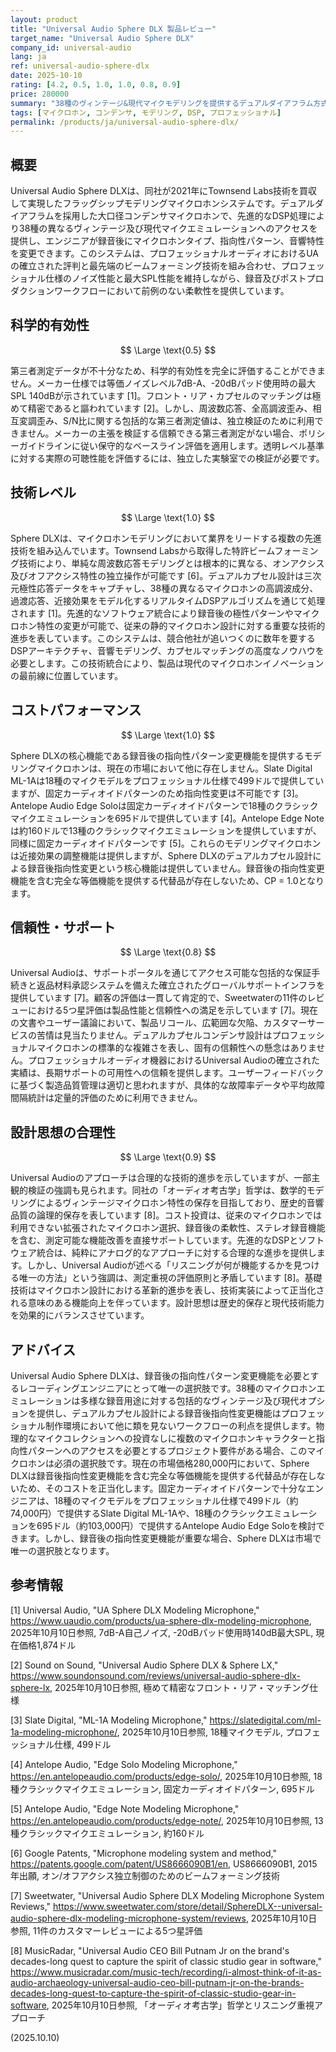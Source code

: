 ```yaml
---
layout: product
title: "Universal Audio Sphere DLX 製品レビュー"
target_name: "Universal Audio Sphere DLX"
company_id: universal-audio
lang: ja
ref: universal-audio-sphere-dlx
date: 2025-10-10
rating: [4.2, 0.5, 1.0, 1.0, 0.8, 0.9]
price: 280000
summary: "38種のヴィンテージ&現代マイクモデリングを提供するデュアルダイアフラム方式のモデリングマイクロホン。録音後の変更機能と先進的なDSP技術をプロフェッショナル仕様のハードウェア性能と組み合わせています。"
tags: [マイクロホン, コンデンサ, モデリング, DSP, プロフェッショナル]
permalink: /products/ja/universal-audio-sphere-dlx/
---
```


## 概要

Universal Audio Sphere DLXは、同社が2021年にTownsend Labs技術を買収して実現したフラッグシップモデリングマイクロホンシステムです。デュアルダイアフラムを採用した大口径コンデンサマイクロホンで、先進的なDSP処理により38種の異なるヴィンテージ及び現代マイクエミュレーションへのアクセスを提供し、エンジニアが録音後にマイクロホンタイプ、指向性パターン、音響特性を変更できます。このシステムは、プロフェッショナルオーディオにおけるUAの確立された評判と最先端のビームフォーミング技術を組み合わせ、プロフェッショナル仕様のノイズ性能と最大SPL性能を維持しながら、録音及びポストプロダクションワークフローにおいて前例のない柔軟性を提供しています。

## 科学的有効性

$$ \Large \text{0.5} $$

第三者測定データが不十分なため、科学的有効性を完全に評価することができません。メーカー仕様では等価ノイズレベル7dB-A、-20dBパッド使用時の最大SPL 140dBが示されています [1]。フロント・リア・カプセルのマッチングは極めて精密であると謳われています [2]。しかし、周波数応答、全高調波歪み、相互変調歪み、S/N比に関する包括的な第三者測定値は、独立検証のために利用できません。メーカーの主張を検証する信頼できる第三者測定がない場合、ポリシーガイドラインに従い保守的なベースライン評価を適用します。透明レベル基準に対する実際の可聴性能を評価するには、独立した実験室での検証が必要です。

## 技術レベル

$$ \Large \text{1.0} $$

Sphere DLXは、マイクロホンモデリングにおいて業界をリードする複数の先進技術を組み込んでいます。Townsend Labsから取得した特許ビームフォーミング技術により、単純な周波数応答モデリングとは根本的に異なる、オンアクシス及びオフアクシス特性の独立操作が可能です [6]。デュアルカプセル設計は三次元極性応答データをキャプチャし、38種の異なるマイクロホンの高調波成分、過渡応答、近接効果をモデル化するリアルタイムDSPアルゴリズムを通じて処理されます [1]。先進的なソフトウェア統合により録音後の極性パターンやマイクロホン特性の変更が可能で、従来の静的マイクロホン設計に対する重要な技術的進歩を表しています。このシステムは、競合他社が追いつくのに数年を要するDSPアーキテクチャ、音響モデリング、カプセルマッチングの高度なノウハウを必要とします。この技術統合により、製品は現代のマイクロホンイノベーションの最前線に位置しています。

## コストパフォーマンス

$$ \Large \text{1.0} $$

Sphere DLXの核心機能である録音後の指向性パターン変更機能を提供するモデリングマイクロホンは、現在の市場において他に存在しません。Slate Digital ML-1Aは18種のマイクモデルをプロフェッショナル仕様で499ドルで提供していますが、固定カーディオイドパターンのため指向性変更は不可能です [3]。Antelope Audio Edge Soloは固定カーディオイドパターンで18種のクラシックマイクエミュレーションを695ドルで提供しています [4]。Antelope Edge Noteは約160ドルで13種のクラシックマイクエミュレーションを提供していますが、同様に固定カーディオイドパターンです [5]。これらのモデリングマイクロホンは近接効果の調整機能は提供しますが、Sphere DLXのデュアルカプセル設計による録音後指向性変更という核心機能は提供していません。録音後の指向性変更機能を含む完全な等価機能を提供する代替品が存在しないため、CP = 1.0となります。

## 信頼性・サポート

$$ \Large \text{0.8} $$

Universal Audioは、サポートポータルを通じてアクセス可能な包括的な保証手続きと返品材料承認システムを備えた確立されたグローバルサポートインフラを提供しています [7]。顧客の評価は一貫して肯定的で、Sweetwaterの11件のレビューにおける5つ星評価は製品性能と信頼性への満足を示しています [7]。現在の文書やユーザー議論において、製品リコール、広範囲な欠陥、カスタマーサービスの苦情は見当たりません。デュアルカプセルコンデンサ設計はプロフェッショナルマイクロホンの標準的な複雑さを表し、固有の信頼性への懸念はありません。プロフェッショナルオーディオ機器におけるUniversal Audioの確立された実績は、長期サポートの可用性への信頼を提供します。ユーザーフィードバックに基づく製造品質管理は適切と思われますが、具体的な故障率データや平均故障間隔統計は定量的評価のために利用できません。

## 設計思想の合理性

$$ \Large \text{0.9} $$

Universal Audioのアプローチは合理的な技術的進歩を示していますが、一部主観的検証の強調も見られます。同社の「オーディオ考古学」哲学は、数学的モデリングによるヴィンテージマイクロホン特性の保存を目指しており、歴史的音響品質の論理的保存を表しています [8]。コスト投資は、従来のマイクロホンでは利用できない拡張されたマイクロホン選択、録音後の柔軟性、ステレオ録音機能を含む、測定可能な機能改善を直接サポートしています。先進的なDSPとソフトウェア統合は、純粋にアナログ的なアプローチに対する合理的な進歩を提供します。しかし、Universal Audioが述べる「リスニングが何が機能するかを見つける唯一の方法」という強調は、測定重視の評価原則と矛盾しています [8]。基礎技術はマイクロホン設計における革新的進歩を表し、技術実装によって正当化される意味のある機能向上を伴っています。設計思想は歴史的保存と現代技術能力を効果的にバランスさせています。

## アドバイス

Universal Audio Sphere DLXは、録音後の指向性パターン変更機能を必要とするレコーディングエンジニアにとって唯一の選択肢です。38種のマイクロホンエミュレーションは多様な録音用途に対する包括的なヴィンテージ及び現代オプションを提供し、デュアルカプセル設計による録音後指向性変更機能はプロフェッショナル制作環境において他に類を見ないワークフローの利点を提供します。物理的なマイクコレクションへの投資なしに複数のマイクロホンキャラクターと指向性パターンへのアクセスを必要とするプロジェクト要件がある場合、このマイクロホンは必須の選択肢です。現在の市場価格280,000円において、Sphere DLXは録音後指向性変更機能を含む完全な等価機能を提供する代替品が存在しないため、そのコストを正当化します。固定カーディオイドパターンで十分なエンジニアは、18種のマイクモデルをプロフェッショナル仕様で499ドル（約74,000円）で提供するSlate Digital ML-1Aや、18種のクラシックエミュレーションを695ドル（約103,000円）で提供するAntelope Audio Edge Soloを検討できます。しかし、録音後の指向性変更機能が重要な場合、Sphere DLXは市場で唯一の選択肢となります。

## 参考情報

[1] Universal Audio, "UA Sphere DLX Modeling Microphone," https://www.uaudio.com/products/ua-sphere-dlx-modeling-microphone, 2025年10月10日参照, 7dB-A自己ノイズ, -20dBパッド使用時140dB最大SPL, 現在価格1,874ドル

[2] Sound on Sound, "Universal Audio Sphere DLX & Sphere LX," https://www.soundonsound.com/reviews/universal-audio-sphere-dlx-sphere-lx, 2025年10月10日参照, 極めて精密なフロント・リア・マッチング仕様

[3] Slate Digital, "ML-1A Modeling Microphone," https://slatedigital.com/ml-1a-modeling-microphone/, 2025年10月10日参照, 18種マイクモデル, プロフェッショナル仕様, 499ドル

[4] Antelope Audio, "Edge Solo Modeling Microphone," https://en.antelopeaudio.com/products/edge-solo/, 2025年10月10日参照, 18種クラシックマイクエミュレーション, 固定カーディオイドパターン, 695ドル

[5] Antelope Audio, "Edge Note Modeling Microphone," https://en.antelopeaudio.com/products/edge-note/, 2025年10月10日参照, 13種クラシックマイクエミュレーション, 約160ドル

[6] Google Patents, "Microphone modeling system and method," https://patents.google.com/patent/US8666090B1/en, US8666090B1, 2015年出願, オン/オフアクシス独立制御のためのビームフォーミング技術

[7] Sweetwater, "Universal Audio Sphere DLX Modeling Microphone System Reviews," https://www.sweetwater.com/store/detail/SphereDLX--universal-audio-sphere-dlx-modeling-microphone-system/reviews, 2025年10月10日参照, 11件のカスタマーレビューによる5つ星評価

[8] MusicRadar, "Universal Audio CEO Bill Putnam Jr on the brand's decades-long quest to capture the spirit of classic studio gear in software," https://www.musicradar.com/music-tech/recording/i-almost-think-of-it-as-audio-archaeology-universal-audio-ceo-bill-putnam-jr-on-the-brands-decades-long-quest-to-capture-the-spirit-of-classic-studio-gear-in-software, 2025年10月10日参照, 「オーディオ考古学」哲学とリスニング重視アプローチ

(2025.10.10)